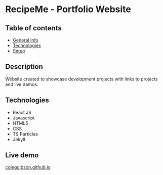 # RecipeMe - Portfolio Website

## Table of contents

* [General info](#general-info)
* [Technologies](#technologies)
* [Setup](#setup)

## Description
Website created to showcase development projects with links to projects and live demos.

## Technologies
* React JS
* Javascript
* HTML5
* CSS
* TS Particles
* Jekyll

## Live demo
[coleggibson.github.io](coleggibson.github.io)